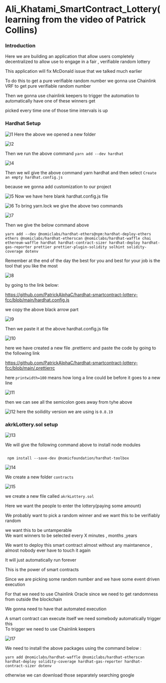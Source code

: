 # Ali_Khatami_SmartContract_Lottery(learning from the video of Patrick Collins)

### Introduction

Here we are building an application that allow users completely decentralized to allow use to engage in a fair , verifiable random lottery <br>

This application will fix McDonald issue that we talked much earlier <br>

To do this to get a pure verifiable random number we gonna use Chainlink VRF to get pure verifiable random number <br>

Then we gonna use chainlink keepers to trigger the automation to automatically have one of these winners get <br>

picked every time one of those time intervals is up <br>


### Hardhat Setup
![l1](https://github.com/C191068/Ali_Khatami_Lottery/assets/89090776/d673276a-9eb6-469e-b1e7-f9e8f4ba00bb)
Here the above we opened a new folder <br>

![l2](https://github.com/C191068/Ali_Khatami_Lottery/assets/89090776/0cdbcbaf-9b2a-4d0c-8e8e-958f59f09b0d)

Then we run the above command ```yarn add --dev hardhat``` <br>

![l4](https://github.com/C191068/Ali_Khatami_Lottery/assets/89090776/1aa9735d-d9fe-4c2e-a864-b7b5f3f2b943)

Then we wil give the above command yarn hardhat and then select ```Create an empty hardhat.config.js``` <br>

because we gonna add customization to our project <br>

![l5](https://github.com/C191068/Ali_Khatami_Lottery/assets/89090776/b4d45b17-3c54-4ecf-85f7-8c307e5ead55)
Now we have here blank hardhat.config.js file <br>

![l6](https://github.com/C191068/Ali_Khatami_Lottery/assets/89090776/07b858b6-7461-48e3-9506-bdf0f13420a5)
To bring yarn.lock we give the above two commands <br>

![l7](https://github.com/C191068/Ali_Khatami_Lottery/assets/89090776/ce37199a-fde8-4532-b282-ab7b27c0fe61)

Then we give the below command above <br>

```
yarn add --dev @nomiclabs/hardhat-ethers@npm:hardhat-deploy-ethers ethers @nomiclabs/hardhat-etherscan @nomiclabs/hardhat-waffle chai ethereum-waffle hardhat hardhat-contract-sizer hardhat-deploy hardhat-gas-reporter prettier prettier-plugin-solidity solhint solidity-coverage dotenv

```

Remember at the end of the day the best for you and best for your job is the tool that you like the most <br>


![l8](https://github.com/C191068/Ali_Khatami_Lottery/assets/89090776/3b5c8e59-84d8-4502-8a72-664e01138cf8)

by going to the link below:

https://github.com/PatrickAlphaC/hardhat-smartcontract-lottery-fcc/blob/main/hardhat.config.js

we copy the above black arrow part <br>

![l9](https://github.com/C191068/Ali_Khatami_Lottery/assets/89090776/5998adf0-3a3c-4b26-a767-07e08bac0a75)

Then we paste it at the above hardhat.config.js file <br>

![l10](https://github.com/C191068/Ali_Khatami_Lottery/assets/89090776/b7bff0ae-9319-42bd-bc01-19ab51911e4b)

here we have created a new file .prettierrc and paste the code by going to the following link <br>

https://github.com/PatrickAlphaC/hardhat-smartcontract-lottery-fcc/blob/main/.prettierrc <br>

here ```printwidth=100``` means how long a line could be before it goes to a new line <br>

![l11](https://github.com/C191068/Ali_Khatami_Lottery/assets/89090776/b1100afa-e926-4cff-9825-b43af282b5ac)

then we can see all the semicolon goes away from tyhe above <br>

![l12](https://github.com/C191068/Ali_Khatami_Lottery/assets/89090776/51d15a77-448a-4234-845a-e451f2156d4c)
here the soilidity version we are using is ```0.8.19``` <br>



### akrkLottery.sol setup

![l13](https://github.com/C191068/Ali_Khatami_Lottery/assets/89090776/35e443bc-9346-4fc4-b835-323e75c8a61a)

We will give the following command above to install node modules <br>

```

 npm install --save-dev @nomicfoundation/hardhat-toolbox

```


![l14](https://github.com/C191068/Ali_Khatami_Lottery/assets/89090776/2638a951-6a91-4bd0-a8bf-fe40013648dd)

We create a new folder ```contracts``` <br>


![l15](https://github.com/C191068/Ali_Khatami_Lottery/assets/89090776/e5a89c8b-63d9-4897-bd6f-949b53da5126)

we create a new file called ```akrkLottery.sol``` <br>

Here we want the people to enter the lottery(paying some amount) <br>

We probably want to pick a random winner and we want this to be verifiably random <br>

we want this to be untamperable <br>
We want winners to be selected every X minutes , months ,years <br>

We want to deploy this smart contract almost without any maintanence , almost nobody ever have to touch it again <br>

It will just automatically run forever <br>

This is the power of smart contracts <br>

Since we are picking some random number and we have some event driven execution <br>

For that we need to use Chainlink Oracle since we need to get randomness from outside the blockchain <br>

We gonna need to have that automated execution <br>

A smart contract can execute itself we need somebody automatically trigger this <br>
To trigger we need to use Chainlink keepers <br>


![l17](https://github.com/C191068/Ali_Khatami_Lottery/assets/89090776/3c0afffb-90e2-4015-ba42-d2409cf863e8)

We need to install the above packages using the command below :

```
yarn add @nomiclabs/hardhat-waffle @nomiclabs/hardhat-etherscan hardhat-deploy solidity-coverage hardhat-gas-reporter hardhat-contract-sizer dotenv

```

otherwise we can download those separately searching google <br>



















